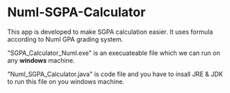 # Numl-SGPA-Calculator
This app is developed to make SGPA calculation easier. It uses formula according to Numl GPA grading system.

"SGPA_Calculator_Numl.exe" is an execuateable file which we can run on any **windows** machine.


"Numl_SGPA_Calculator.java" is code file and you have to insall JRE & JDK to run this file on you windows machine.
